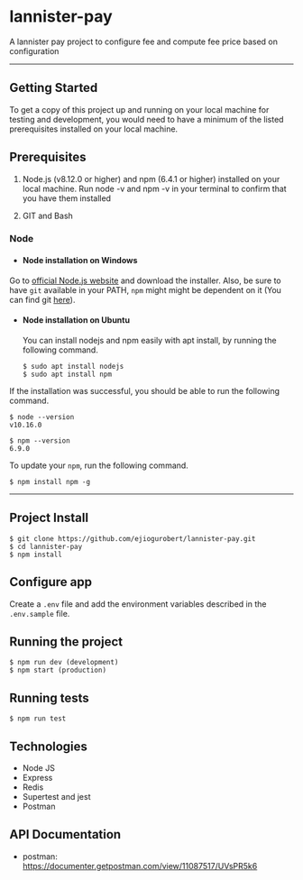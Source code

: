 # lannister-pay

A lannister pay project to configure fee and compute fee price based on configuration

---

## Getting Started

To get a copy of this project up and running on your local machine for testing and development, you would need to have a minimum of the listed prerequisites installed on your local machine.

## Prerequisites

1. Node.js (v8.12.0 or higher) and npm (6.4.1 or higher) installed on your local machine. Run node -v and npm -v in your terminal to confirm that you have them installed

2. GIT and Bash

### Node
- #### Node installation on Windows

Go to [official Node.js website](https://nodejs.org/) and download the installer.
Also, be sure to have `git` available in your PATH, `npm` might might be dependent on it (You can find git [here](https://git-scm.com/)).

- #### Node installation on Ubuntu

  You can install nodejs and npm easily with apt install, by running the following command.

      $ sudo apt install nodejs
      $ sudo apt install npm

If the installation was successful, you should be able to run the following command.

    $ node --version
    v10.16.0

    $ npm --version
    6.9.0

To update your `npm`, run the following command.

    $ npm install npm -g

---

## Project Install

    $ git clone https://github.com/ejiogurobert/lannister-pay.git
    $ cd lannister-pay
    $ npm install

## Configure app

Create a `.env` file and add the environment variables described in the `.env.sample` file.



## Running the project

    $ npm run dev (development)
    $ npm start (production)

## Running tests

    $ npm run test

## Technologies

- Node JS
- Express
- Redis
- Supertest and jest
- Postman

## API Documentation
- postman: https://documenter.getpostman.com/view/11087517/UVsPR5k6
